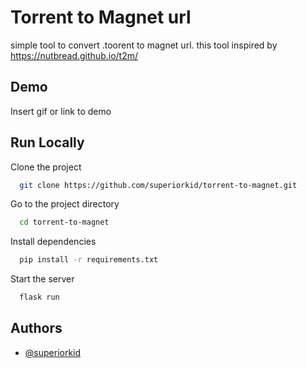 
# Torrent to Magnet url

simple tool to convert .toorent to magnet url. this tool inspired by https://nutbread.github.io/t2m/

## Demo

Insert gif or link to demo


## Run Locally

Clone the project

```bash
  git clone https://github.com/superiorkid/torrent-to-magnet.git
```

Go to the project directory

```bash
  cd torrent-to-magnet
```

Install dependencies

```bash
  pip install -r requirements.txt
```

Start the server

```bash
  flask run
```


## Authors

- [@superiorkid](https://www.github.com/superiorkid)


